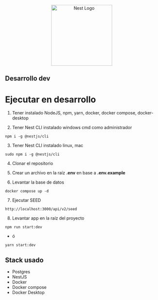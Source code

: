 <p align="center">
  <a href="http://nestjs.com/" target="blank"><img src="https://nestjs.com/img/logo-small.svg" width="200" alt="Nest Logo" /></a>
</p>

## Desarrollo dev

# Ejecutar en desarrollo

1. Tener instalado NodeJS, npm, yarn, docker, docker compose, docker-desktop

2. Tener Nest CLI instalado windows cmd como administrador

```
npm i -g @nestjs/cli
```

3. Tener Nest CLI instalado linux, mac

```
sudo npm i -g @nestjs/cli
```

4. Clonar el repositorio

5. Crear un archivo en la raíz **.env** en base a **.env.example**

6. Levantar la base de datos

```
docker compose up -d
```

7. Ejecutar SEED

```
http://localhost:3000/api/v2/seed
```

8. Levantar app en la raíz del proyecto

```
npm run start:dev
```

- ó

```
yarn start:dev
```

## Stack usado

- Postgres
- NestJS
- Docker
- Docker compose
- Docker Desktop

